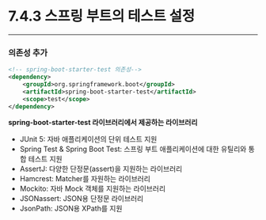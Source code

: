 # 7.4.3 스프링 부트의 테스트 설정
***

### 의존성 추가

```xml
<!-- spring-boot-starter-test 의존성-->
<dependency>
    <groupId>org.springframework.boot</groupId>
    <artifactId>spring-boot-starter-test</artifactId>
    <scope>test</scope>
</dependency>
```

**spring-boot-starter-test 라이브러리에서 제공하는 라이브러리**
* JUnit 5: 자바 애플리케이션의 단위 테스트 지원
* Spring Test & Spring Boot Test: 스프링 부트 애플리케이션에 대한 유틸리와 통합 테스트 지원
* AssertJ: 다양한 단정문(assert)을 지원하는 라이브러리
* Hamcrest: Matcher를 자원하는 라이브러리
* Mockito: 자바 Mock 객체를 지원하는 라이브러리
* JSONassert: JSON용 단정문 라이브러리
* JsonPath: JSON용 XPath를 지원

